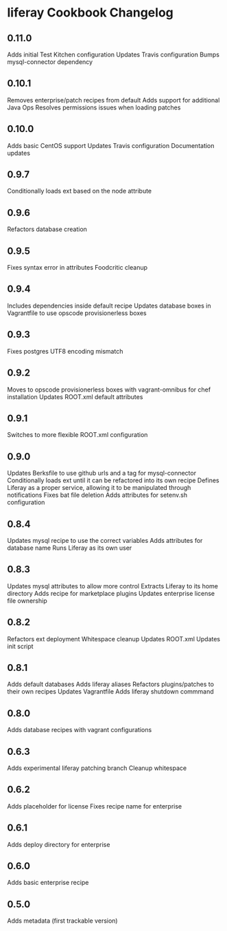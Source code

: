 liferay Cookbook Changelog
==========================

0.11.0
------
Adds initial Test Kitchen configuration
Updates Travis configuration
Bumps mysql-connector dependency

0.10.1
------
Removes enterprise/patch recipes from default
Adds support for additional Java Ops
Resolves permissions issues when loading patches

0.10.0
------
Adds basic CentOS support
Updates Travis configuration
Documentation updates

0.9.7
-----
Conditionally loads ext based on the node attribute

0.9.6
-----
Refactors database creation

0.9.5
-----
Fixes syntax error in attributes
Foodcritic cleanup

0.9.4
-----
Includes dependencies inside default recipe
Updates database boxes in Vagrantfile to use opscode provisionerless boxes

0.9.3
-----
Fixes postgres UTF8 encoding mismatch

0.9.2
-----
Moves to opscode provisionerless boxes with vagrant-omnibus for chef installation
Updates ROOT.xml default attributes

0.9.1
-----
Switches to more flexible ROOT.xml configuration

0.9.0
-----
Updates Berksfile to use github urls and a tag for mysql-connector
Conditionally loads ext until it can be refactored into its own recipe
Defines Liferay as a proper service, allowing it to be manipulated through notifications
Fixes bat file deletion
Adds attributes for setenv.sh configuration

0.8.4
-----
Updates mysql recipe to use the correct variables
Adds attributes for database name
Runs Liferay as its own user

0.8.3
-----
Updates mysql attributes to allow more control
Extracts Liferay to its home directory
Adds recipe for marketplace plugins
Updates enterprise license file ownership

0.8.2
-----
Refactors ext deployment
Whitespace cleanup
Updates ROOT.xml
Updates init script

0.8.1
-----
Adds default databases
Adds liferay aliases
Refactors plugins/patches to their own recipes
Updates Vagrantfile
Adds liferay shutdown commmand

0.8.0
-----
Adds database recipes with vagrant configurations

0.6.3
-----
Adds experimental liferay patching branch
Cleanup whitespace

0.6.2
-----
Adds placeholder for license
Fixes recipe name for enterprise

0.6.1
-----
Adds deploy directory for enterprise

0.6.0
-----
Adds basic enterprise recipe

0.5.0
-----
Adds metadata (first trackable version)
